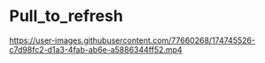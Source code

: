# Pull_to_refresh



https://user-images.githubusercontent.com/77660268/174745526-c7d98fc2-d1a3-4fab-ab6e-a5886344ff52.mp4

